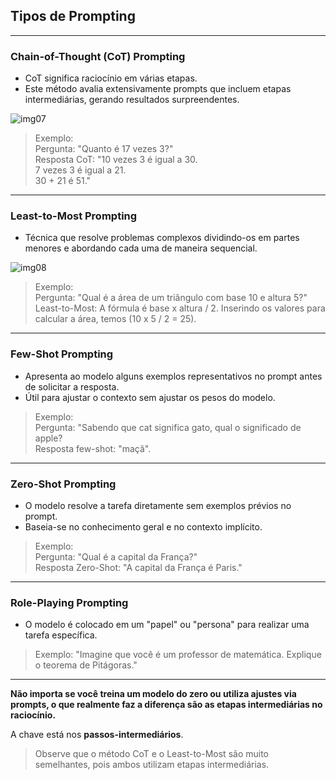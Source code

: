 ## Tipos de Prompting

---
### Chain-of-Thought (CoT) Prompting
- CoT significa raciocínio em várias etapas.
- Este método avalia extensivamente prompts que incluem etapas intermediárias, gerando resultados surpreendentes.

![img07](https://github.com/user-attachments/assets/2f9cb719-c4e6-49b0-914d-0f5f59448dd4)

> Exemplo:<br>
> Pergunta: "Quanto é 17 vezes 3?"<br>
> Resposta CoT: "10 vezes 3 é igual a 30.<br> 7 vezes 3 é igual a 21.<br> 30 + 21 é 51."

---
### Least-to-Most Prompting
- Técnica que resolve problemas complexos dividindo-os em partes menores e abordando cada uma de maneira sequencial.

![img08](https://github.com/user-attachments/assets/96bdd127-3a75-4ece-ab0e-e1d00839be25)

> Exemplo:<br>
> Pergunta: "Qual é a área de um triângulo com base 10 e altura 5?"<br>
> Least-to-Most: A fórmula é base x altura / 2. Inserindo os valores para calcular a área, temos (10 x 5 / 2 = 25).

---
### Few-Shot Prompting
- Apresenta ao modelo alguns exemplos representativos no prompt antes de solicitar a resposta.
- Útil para ajustar o contexto sem ajustar os pesos do modelo.

> Exemplo:<br>
> Pergunta: "Sabendo que cat significa gato, qual o significado de apple?<br>
> Resposta few-shot: "maçã".

---
### Zero-Shot Prompting
- O modelo resolve a tarefa diretamente sem exemplos prévios no prompt.
- Baseia-se no conhecimento geral e no contexto implícito.

> Exemplo:<br>
> Pergunta: "Qual é a capital da França?"<br>
> Resposta Zero-Shot: "A capital da França é Paris."

---
### Role-Playing Prompting
- O modelo é colocado em um "papel" ou "persona" para realizar uma tarefa específica.

> Exemplo: "Imagine que você é um professor de matemática. Explique o teorema de Pitágoras."

---
**Não importa se você treina um modelo do zero ou utiliza ajustes via prompts, o que realmente faz a diferença são as etapas intermediárias no raciocínio.**

A chave está nos **passos-intermediários**.  

> Observe que o método CoT e o Least-to-Most são muito semelhantes, pois ambos utilizam etapas intermediárias. 
